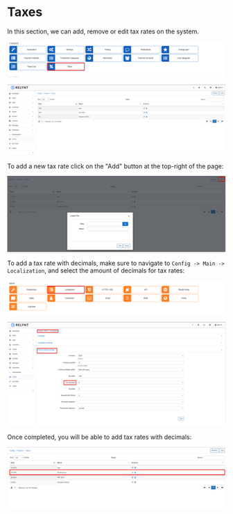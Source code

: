 Taxes
=============
In this section, we can add, remove or edit tax rates on the system.

![Main menu](icon.png)

![List](list.png)

To add a new tax rate click on the "Add" button at the top-right of the page:

![add](add.png)

To add a tax rate with decimals, make sure to navigate to `Config -> Main -> Localization`, and select the amount of decimals for tax rates:

![Localization](localization.png)

![Decimals](finance_format_setings.png)

Once completed, you will be able to add tax rates with decimals:

![add2](add2.png)
